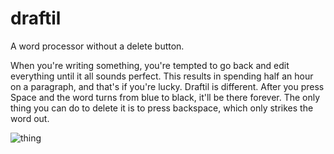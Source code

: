 # draftil
A word processor without a delete button.


When you're writing something, you're tempted to go back and edit everything until it all sounds perfect. This results in spending half an hour on a paragraph, and that's if you're lucky. Draftil is different. After you press Space and the word turns from blue to black, it'll be there forever. The only thing you can do to delete it is to press backspace, which only strikes the word out.

![thing](http://i.imgur.com/JT9eppJ.gif)
